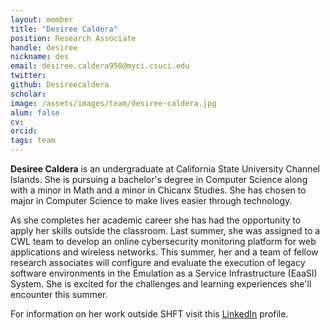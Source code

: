 ```yaml
---
layout: member
title: "Desiree Caldera"
position: Research Associate
handle: desiree
nickname: des
email: desiree.caldera958@myci.csuci.edu
twitter: 
github: Desireecaldera
scholar: 
image: /assets/images/team/desiree-caldera.jpg
alum: false
cv: 
orcid: 
tags: team
---
```

**Desiree Caldera** is an undergraduate at California State University Channel Islands. She is pursuing a bachelor's degree in Computer Science along with a minor in Math and a minor in Chicanx Studies. She has chosen to major in Computer Science to make lives easier through technology. 

As she completes her academic career she has had the opportunity to apply her skills outside the classroom. 
Last summer, she was assigned to a CWL team to develop an online cybersecurity monitoring platform for web applications
and wireless networks. This summer, her and a team of fellow research associates will configure and evaluate the execution of 
legacy software environments in the Emulation as a Service Infrastructure (EaaSI) System. 
She is excited for the challenges and learning experiences she'll encounter this summer.

For information on her work outside SHFT visit this [LinkedIn] profile.

[LinkedIn]: https://www.linkedin.com/in/desire%C3%A9-caldera-a363991b8/
